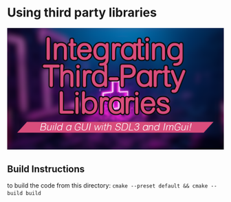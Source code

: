# Using third party libraries

[![Video](./../res/english/video15/thumbnail.png)](https://youtu.be/2m-96nNUjMw?list=PLTjUlazALHSBQp4jdqHTCduTSSMU-cz5P)

## Build Instructions
to build the code from this directory:
`cmake --preset default && cmake --build build`